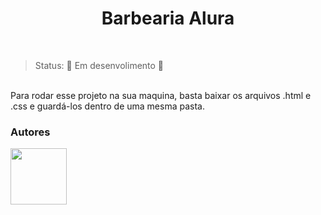 <h1 align="center">Barbearia Alura</h1><br>

> Status: :construction: Em desenvolimento :construction:<br>

<br>Para rodar esse projeto na sua maquina, basta baixar os arquivos .html e .css e guardá-los dentro de uma mesma pasta.


<h3>Autores</h3>

<img src="https://user-images.githubusercontent.com/97991988/194773276-9cb37f1a-d4a9-475f-ad52-bba6179952ef.jpg" height="90" width="90"/>
